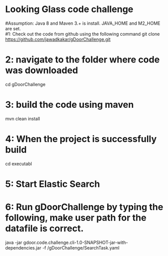 
# Looking Glass code challenge
#Assumption: Java 8 and Maven 3.+ is install. JAVA_HOME and M2_HOME are set.  
#1: Check out the code from github using the following command
git clone https://github.com/jawadkakar/gDoorChallenge.git
# 2: navigate to the folder where code was downloaded
cd gDoorChallenge
# 3: build the code using maven
mvn clean install
# 4: When the project is successfully build 
 cd executabl
# 5: Start Elastic Search
# 6: Run gDoorChallenge by typing the following, make user path for the datafile is correct. 
 java -jar gdoor.code.challenge.cli-1.0-SNAPSHOT-jar-with-dependencies.jar -f /gDoorChallenge/SearchTask.yaml
 



